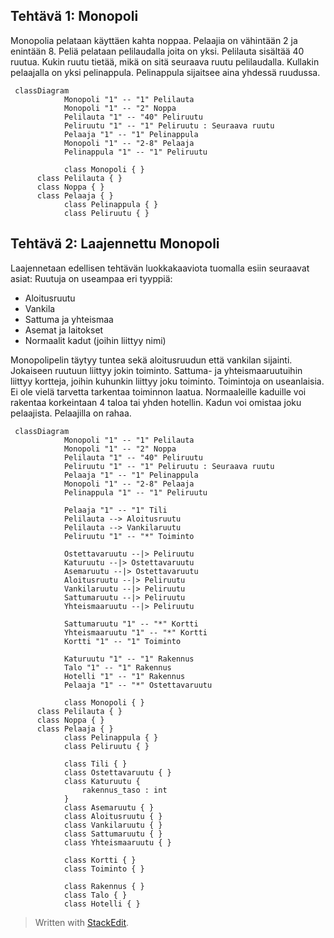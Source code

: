 ## Tehtävä 1: Monopoli

Monopolia pelataan käyttäen kahta noppaa. Pelaajia on vähintään 2 ja enintään 8. Peliä pelataan pelilaudalla joita on yksi. Pelilauta sisältää 40 ruutua. Kukin ruutu tietää, mikä on sitä seuraava ruutu pelilaudalla. Kullakin pelaajalla on yksi pelinappula. Pelinappula sijaitsee aina yhdessä ruudussa.

```mermaid
 classDiagram
			Monopoli "1" -- "1" Pelilauta
			Monopoli "1" -- "2" Noppa
			Pelilauta "1" -- "40" Peliruutu
			Peliruutu "1" -- "1" Peliruutu : Seuraava ruutu
			Pelaaja "1" -- "1" Pelinappula
			Monopoli "1" -- "2-8" Pelaaja
			Pelinappula "1" -- "1" Peliruutu

			class Monopoli { }
      class Pelilauta { }
      class Noppa { }
      class Pelaaja { }
			class Pelinappula { }
			class Peliruutu { }
```

## Tehtävä 2: Laajennettu Monopoli

Laajennetaan edellisen tehtävän luokkakaaviota tuomalla esiin seuraavat asiat:
Ruutuja on useampaa eri tyyppiä:

- Aloitusruutu
- Vankila
- Sattuma ja yhteismaa
- Asemat ja laitokset
- Normaalit kadut (joihin liittyy nimi)

Monopolipelin täytyy tuntea sekä aloitusruudun että vankilan sijainti.
Jokaiseen ruutuun liittyy jokin toiminto.
Sattuma- ja yhteismaaruutuihin liittyy kortteja, joihin kuhunkin liittyy joku toiminto.
Toimintoja on useanlaisia. Ei ole vielä tarvetta tarkentaa toiminnon laatua.
Normaaleille kaduille voi rakentaa korkeintaan 4 taloa tai yhden hotellin. Kadun voi omistaa joku pelaajista. Pelaajilla on rahaa.

```mermaid
 classDiagram
			Monopoli "1" -- "1" Pelilauta
			Monopoli "1" -- "2" Noppa
			Pelilauta "1" -- "40" Peliruutu
			Peliruutu "1" -- "1" Peliruutu : Seuraava ruutu
			Pelaaja "1" -- "1" Pelinappula
			Monopoli "1" -- "2-8" Pelaaja
			Pelinappula "1" -- "1" Peliruutu

			Pelaaja "1" -- "1" Tili
			Pelilauta --> Aloitusruutu
			Pelilauta --> Vankilaruutu
			Peliruutu "1" -- "*" Toiminto

			Ostettavaruutu --|> Peliruutu
			Katuruutu --|> Ostettavaruutu
			Asemaruutu --|> Ostettavaruutu
			Aloitusruutu --|> Peliruutu
			Vankilaruutu --|> Peliruutu
			Sattumaruutu --|> Peliruutu
			Yhteismaaruutu --|> Peliruutu

			Sattumaruutu "1" -- "*" Kortti
			Yhteismaaruutu "1" -- "*" Kortti
			Kortti "1" -- "1" Toiminto

			Katuruutu "1" -- "1" Rakennus
			Talo "1" -- "1" Rakennus
			Hotelli "1" -- "1" Rakennus
			Pelaaja "1" -- "*" Ostettavaruutu

			class Monopoli { }
      class Pelilauta { }
      class Noppa { }
      class Pelaaja { }
			class Pelinappula { }
			class Peliruutu { }

			class Tili { }
			class Ostettavaruutu { }
			class Katuruutu {
				rakennus_taso : int
			}
			class Asemaruutu { }
			class Aloitusruutu { }
			class Vankilaruutu { }
			class Sattumaruutu { }
			class Yhteismaaruutu { }

			class Kortti { }
			class Toiminto { }

			class Rakennus { }
			class Talo { }
			class Hotelli { }
```

> Written with [StackEdit](https://stackedit.io/).
